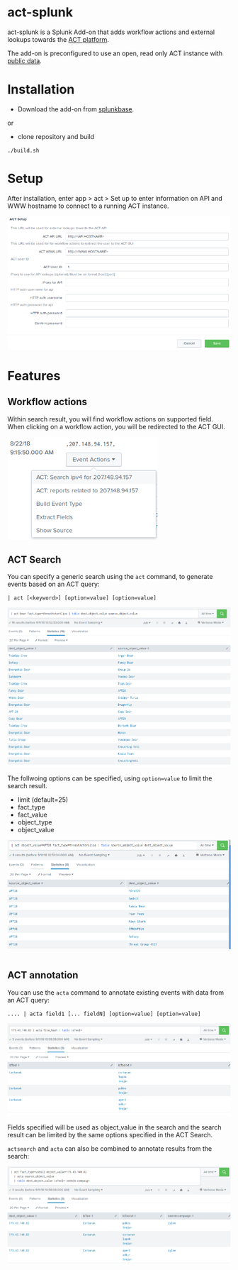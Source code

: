 # act-splunk

act-splunk is a Splunk Add-on that adds workflow actions and external lookups towards the [ACT platform](https://github.com/mnemonic-no/act-platform).

The add-on is preconfigured to use an open, read only ACT instance with [public data](http://act-eu2.mnemonic.no).

# Installation

* Download the add-on from [splunkbase](https://splunkbase.splunk.com/app/4195/).

or

* clone repository and build

```
./build.sh
```

# Setup

After installation, enter app > act > Set up to enter information on API and WWW hostname to connect to a running ACT instance.

![Setup](screenshots/setup.png "Setup")

# Features

## Workflow actions

Within search result, you will find workflow actions on supported field. When clicking on a workflow action, you will be redirected to the ACT GUI.

![Workflow Actions](screenshots/workflow_action.png "Workflow actions")

## ACT Search

You can specify a generic search using the `act` command, to generate events based on an ACT query:

```
| act [<keyword>] [option=value] [option=value]
```

![Keyword search](screenshots/actsearch-keyword.png "Keyword search")

The follwoing options can be specified, using `option=value` to limit the search result.

* limit (default=25)
* fact_type
* fact_value
* object_type
* object_value

![Search options](screenshots/actsearch-options.png "Search options")


```
```

## ACT annotation

You can use the `acta` command to annotate existing events with data from an ACT query:

```
.... | acta field1 [... fieldN] [option=value] [option=value]
```

![ACT annotation](screenshots/actadd.png "ACT annotation")

Fields specified will be used as object_value in the search and the search result can be limited by the same options specified in the ACT Search.

`actsearch` and `acta` can also be combined to annotate results from the search:

![Nested search](screenshots/actsearch-nested.png "Nested search")
